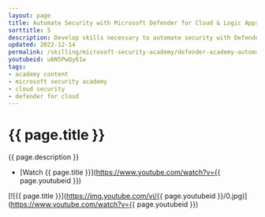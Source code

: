 ```yaml
---
layout: page
title: Automate Security with Microsoft Defender for Cloud & Logic Apps
sorttitle: 5
description: Develop skills necessary to automate security with Defender for Cloud & Logic Apps across Azure Integration Services. Discover easy hybrid integration capabilities, triggers, actions, error handling, concurrency control, and scheduling executions, followed by a thorough demo within Defender for Cloud.
updated: 2022-12-14
permalink: /skilling/microsoft-security-academy/defender-academy-automate
youtubeid: u6N5PwQy61w
tags: 
- academy content
- microsoft security academy
- cloud security
- defender for cloud
---
```


# {{ page.title }}

{{ page.description }}

* [Watch {{ page.title }}](https://www.youtube.com/watch?v={{ page.youtubeid }})

[![{{ page.title }}](https://img.youtube.com/vi/{{ page.youtubeid }}/0.jpg)](https://www.youtube.com/watch?v={{ page.youtubeid }})